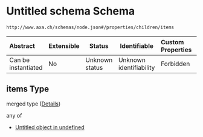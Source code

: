 # Untitled schema Schema

```txt
http://www.axa.ch/schemas/node.json#/properties/children/items
```




| Abstract            | Extensible | Status         | Identifiable            | Custom Properties | Additional Properties | Access Restrictions | Defined In                                      |
| :------------------ | ---------- | -------------- | ----------------------- | :---------------- | --------------------- | ------------------- | ----------------------------------------------- |
| Can be instantiated | No         | Unknown status | Unknown identifiability | Forbidden         | Allowed               | none                | [node.json\*](node.json "open original schema") |

## items Type

merged type ([Details](node-properties-children-items.md))

any of

-   [Untitled object in undefined](node-properties-parent.md "check type definition")
